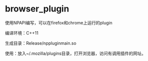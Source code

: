 # browser_plugin
使用NPAPI编写，可以在firefox和chrome上运行的plugin

编译环境：C++11

生成目录：Release/nppluginmain.so

使用：放入~/.mozilla/plugins目录，打开浏览器，访问有调用插件的网址。
